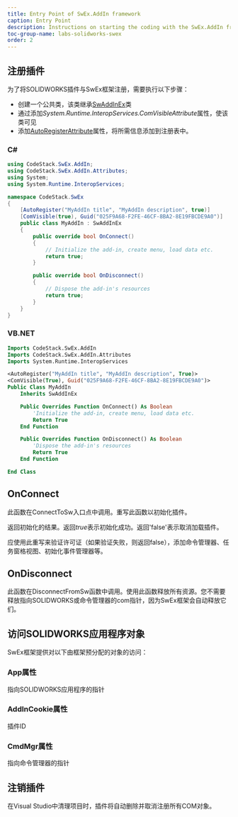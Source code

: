 ```yaml
---
title: Entry Point of SwEx.AddIn framework
caption: Entry Point
description: Instructions on starting the coding with the SwEx.AddIn framework for SOLIDWORKS
toc-group-name: labs-solidworks-swex
order: 2
---
```

## 注册插件

为了将SOLIDWORKS插件与SwEx框架注册，需要执行以下步骤：

* 创建一个公共类，该类继承[SwAddInEx](https://docs.codestack.net/swex/add-in/html/T_CodeStack_SwEx_AddIn_SwAddInEx.htm)类
* 通过添加*System.Runtime.InteropServices.ComVisibleAttribute*属性，使该类可见
* 添加[AutoRegisterAttribute](https://docs.codestack.net/swex/add-in/html/T_CodeStack_SwEx_AddIn_Attributes_AutoRegisterAttribute.htm)属性，将所需信息添加到注册表中。

### C\#

~~~ cs
using CodeStack.SwEx.AddIn;
using CodeStack.SwEx.AddIn.Attributes;
using System;
using System.Runtime.InteropServices;

namespace CodeStack.SwEx
{
    [AutoRegister("MyAddIn title", "MyAddIn description", true)]
    [ComVisible(true), Guid("025F9A68-F2FE-46CF-8BA2-8E19FBCDE9A0")]
    public class MyAddIn : SwAddInEx
    {
        public override bool OnConnect()
        {
            // Initialize the add-in, create menu, load data etc.
            return true;
        }

        public override bool OnDisconnect()
        {
            // Dispose the add-in's resources
            return true;
        }
    }
}

~~~



### VB.NET

~~~ vb
Imports CodeStack.SwEx.AddIn
Imports CodeStack.SwEx.AddIn.Attributes
Imports System.Runtime.InteropServices

<AutoRegister("MyAddIn title", "MyAddIn description", True)>
<ComVisible(True), Guid("025F9A68-F2FE-46CF-8BA2-8E19FBCDE9A0")>
Public Class MyAddIn
    Inherits SwAddInEx

    Public Overrides Function OnConnect() As Boolean
        'Initialize the add-in, create menu, load data etc.
        Return True
    End Function

    Public Overrides Function OnDisconnect() As Boolean
        'Dispose the add-in's resources
        Return True
    End Function

End Class

~~~



## OnConnect

此函数在ConnectToSw入口点中调用。重写此函数以初始化插件。

返回初始化的结果。返回*true*表示初始化成功。返回'false'表示取消加载插件。

应使用此重写来验证许可证（如果验证失败，则返回false），添加命令管理器、任务窗格视图、初始化事件管理器等。

## OnDisconnect

此函数在DisconnectFromSw函数中调用。使用此函数释放所有资源。您不需要释放指向SOLIDWORKS或命令管理器的com指针，因为SwEx框架会自动释放它们。

## 访问SOLIDWORKS应用程序对象

SwEx框架提供对以下由框架预分配的对象的访问：

### App属性
指向SOLIDWORKS应用程序的指针

### AddInCookie属性
插件ID

### CmdMgr属性
指向命令管理器的指针

## 注销插件
在Visual Studio中清理项目时，插件将自动删除并取消注册所有COM对象。